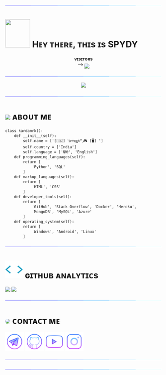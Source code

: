 [<img src="https://github.com/kardamrk/kardamrk/blob/master/resources/hr.gif"/>](https://github.com/kardamrk)

<h1> <img src="https://te.legra.ph/file/6e68750c59bb0193bc3de.jpg" height="90px" width="80px"> Hᴇʏ ᴛʜᴇʀᴇ, ᴛʜɪs ɪs SPYDY </h1>
<p align="center">
    <b>ᴠɪsɪᴛᴏʀs</b><br>
 -->    <img align="middle" src="https://profile-counter.glitch.me/kardamrk/count.svg" />
</p>

[<img src="https://github.com/kardamrk/kardamrk/blob/master/resources/hr.gif"/>](https://github.com/kardamrk )

<p align="center">
<img src="https://te.legra.ph/file/5e4ed27e9cf82fbab4c72.jpg">
</p>

[<img src="https://raw.githubusercontent.com/kardamrk/kardamrk/master/resources/hr.gif"/>](https://github.com/kardamrk)

<h1> <img src="https://te.legra.ph/file/9f035d479b81c6f15b446.png" width="55px"> ᴀʙᴏᴜᴛ ᴍᴇ </h1>

```python3
class kardamrk():
    def __init__(self):
        self.name = ['[🇮🇳] ˹ꜱᴘʏᴅ͢͢͢ᴇʀ™˼🎮 [🖥] ']
        self.country = ['India']
        self.language = ['हिंदी', 'English']
    def programming_languages(self):
        return [
            'Python', 'SQL'
        ]
    def markup_languages(self):
        return [
            'HTML', 'CSS'
        ]
    def developer_tools(self):
        return [
            'GitHub', 'Stack Overflow', 'Docker', 'Heroku',
            'MongoDB', 'MySQL', 'Azure'
        ]
    def operating_system(self):
        return [
            'Windows', 'Android', 'Linux'
        ]
 ```

[<img src="https://github.com/kardamrk/kardamrk/blob/master/resources/hr.gif"/>](https://github.com/kardamrk)

<h1> <img src="https://github.com/kardamrk/kardamrk/blob/master/resources/analytics.webp" width="57px"> ɢɪᴛʜᴜʙ ᴀɴᴀʟʏᴛɪᴄs </h1>

[<img src="https://github-readme-stats.vercel.app/api?username=kardamrk&count_private=true&show_icons=true&theme=chartreuse-dark&custom_title=What%27s+the+craic?&include_all_commits=true&hide_border=true&bg_color=000000" width="49%">](https://github.com/kardamrk)  [<img src="https://github-readme-streak-stats.herokuapp.com/?user=kardamrk&theme=chartreuse-dark&hide_border=True&bg_color=000000" width="49%">](https://github.com/kardamrk)

[<img src="https://github.com/kardamrk/kardamrk/blob/master/resources/hr.gif"/>](https://github.com/kardamrk)

<h1> <img src="https://te.legra.ph/file/ab053178cc205d56e7d00.png" width="70px" style="border-radius: 50%"> ᴄᴏɴᴛᴀᴄᴛ ᴍᴇ </h1>

[<img src="https://raw.githubusercontent.com/kardamrk/kardamrk/master/resources/telegram_icon.png" width="60px">](https://t.me/spydy_X_D) [<img src="https://raw.githubusercontent.com/kardamrk/kardamrk/master/resources/github_icon.png" width="60px">](https://github.com/kardamrk) [<img src="https://raw.githubusercontent.com/kardamrk/kardamrk/master/resources/youtube_icon.png" width="60px">](https://youtube.com/@RI_KA_GAME) [<img src="https://github.com/kardamrk/kardamrk/blob/master/resources/insta_icon.png" width="60px">](https://instagram.com/kardam_rkt)

[<img src="https://github.com/kardamrk/kardamrk/blob/master/resources/hr.gif"/>](https://github.com/kardamrk)


[<img src="https://github.com/kardamrk/kardamrk/blob/master/resources/hr.gif"/>](https://github.com/kardamrk)

 
